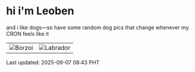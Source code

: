 # hi i'm Leoben

and i like dogs—so have some random dog pics that change whenever my CRON feels like it

|  |  |
|--------|----------|
| ![Borzoi](https://random-dog-vercel.vercel.app/api/random-borzoi?v=1757205799) | ![Labrador](https://random-dog-vercel.vercel.app/api/random-labrador?v=1757205799) |

Last updated: 2025-09-07 08:43 PHT
